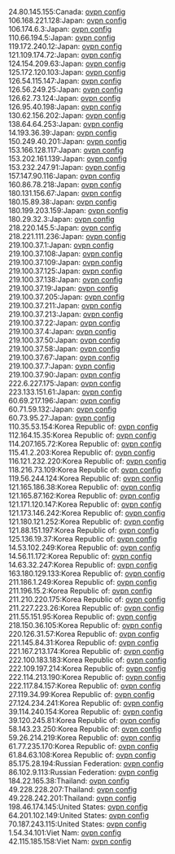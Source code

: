24.80.145.155:Canada: [ovpn config](vpn/24_80_145_155.ovpn)  
106.168.221.128:Japan: [ovpn config](vpn/106_168_221_128.ovpn)  
106.174.6.3:Japan: [ovpn config](vpn/106_174_6_3.ovpn)  
110.66.194.5:Japan: [ovpn config](vpn/110_66_194_5.ovpn)  
119.172.240.12:Japan: [ovpn config](vpn/119_172_240_12.ovpn)  
121.109.174.72:Japan: [ovpn config](vpn/121_109_174_72.ovpn)  
124.154.209.63:Japan: [ovpn config](vpn/124_154_209_63.ovpn)  
125.172.120.103:Japan: [ovpn config](vpn/125_172_120_103.ovpn)  
126.54.115.147:Japan: [ovpn config](vpn/126_54_115_147.ovpn)  
126.56.249.25:Japan: [ovpn config](vpn/126_56_249_25.ovpn)  
126.62.73.124:Japan: [ovpn config](vpn/126_62_73_124.ovpn)  
126.95.40.198:Japan: [ovpn config](vpn/126_95_40_198.ovpn)  
130.62.156.202:Japan: [ovpn config](vpn/130_62_156_202.ovpn)  
138.64.64.253:Japan: [ovpn config](vpn/138_64_64_253.ovpn)  
14.193.36.39:Japan: [ovpn config](vpn/14_193_36_39.ovpn)  
150.249.40.201:Japan: [ovpn config](vpn/150_249_40_201.ovpn)  
153.166.128.117:Japan: [ovpn config](vpn/153_166_128_117.ovpn)  
153.202.161.139:Japan: [ovpn config](vpn/153_202_161_139.ovpn)  
153.232.247.91:Japan: [ovpn config](vpn/153_232_247_91.ovpn)  
157.147.90.116:Japan: [ovpn config](vpn/157_147_90_116.ovpn)  
160.86.78.218:Japan: [ovpn config](vpn/160_86_78_218.ovpn)  
180.131.156.67:Japan: [ovpn config](vpn/180_131_156_67.ovpn)  
180.15.89.38:Japan: [ovpn config](vpn/180_15_89_38.ovpn)  
180.199.203.159:Japan: [ovpn config](vpn/180_199_203_159.ovpn)  
180.29.32.3:Japan: [ovpn config](vpn/180_29_32_3.ovpn)  
218.220.145.5:Japan: [ovpn config](vpn/218_220_145_5.ovpn)  
218.221.111.236:Japan: [ovpn config](vpn/218_221_111_236.ovpn)  
219.100.37.1:Japan: [ovpn config](vpn/219_100_37_1.ovpn)  
219.100.37.108:Japan: [ovpn config](vpn/219_100_37_108.ovpn)  
219.100.37.109:Japan: [ovpn config](vpn/219_100_37_109.ovpn)  
219.100.37.125:Japan: [ovpn config](vpn/219_100_37_125.ovpn)  
219.100.37.138:Japan: [ovpn config](vpn/219_100_37_138.ovpn)  
219.100.37.19:Japan: [ovpn config](vpn/219_100_37_19.ovpn)  
219.100.37.205:Japan: [ovpn config](vpn/219_100_37_205.ovpn)  
219.100.37.211:Japan: [ovpn config](vpn/219_100_37_211.ovpn)  
219.100.37.213:Japan: [ovpn config](vpn/219_100_37_213.ovpn)  
219.100.37.22:Japan: [ovpn config](vpn/219_100_37_22.ovpn)  
219.100.37.4:Japan: [ovpn config](vpn/219_100_37_4.ovpn)  
219.100.37.50:Japan: [ovpn config](vpn/219_100_37_50.ovpn)  
219.100.37.58:Japan: [ovpn config](vpn/219_100_37_58.ovpn)  
219.100.37.67:Japan: [ovpn config](vpn/219_100_37_67.ovpn)  
219.100.37.7:Japan: [ovpn config](vpn/219_100_37_7.ovpn)  
219.100.37.90:Japan: [ovpn config](vpn/219_100_37_90.ovpn)  
222.6.227.175:Japan: [ovpn config](vpn/222_6_227_175.ovpn)  
223.133.151.61:Japan: [ovpn config](vpn/223_133_151_61.ovpn)  
60.69.217.196:Japan: [ovpn config](vpn/60_69_217_196.ovpn)  
60.71.59.132:Japan: [ovpn config](vpn/60_71_59_132.ovpn)  
60.73.95.27:Japan: [ovpn config](vpn/60_73_95_27.ovpn)  
110.35.53.154:Korea Republic of: [ovpn config](vpn/110_35_53_154.ovpn)  
112.164.15.35:Korea Republic of: [ovpn config](vpn/112_164_15_35.ovpn)  
114.207.165.72:Korea Republic of: [ovpn config](vpn/114_207_165_72.ovpn)  
115.41.2.203:Korea Republic of: [ovpn config](vpn/115_41_2_203.ovpn)  
116.121.232.220:Korea Republic of: [ovpn config](vpn/116_121_232_220.ovpn)  
118.216.73.109:Korea Republic of: [ovpn config](vpn/118_216_73_109.ovpn)  
119.56.244.124:Korea Republic of: [ovpn config](vpn/119_56_244_124.ovpn)  
121.165.186.38:Korea Republic of: [ovpn config](vpn/121_165_186_38.ovpn)  
121.165.87.162:Korea Republic of: [ovpn config](vpn/121_165_87_162.ovpn)  
121.171.120.147:Korea Republic of: [ovpn config](vpn/121_171_120_147.ovpn)  
121.173.146.242:Korea Republic of: [ovpn config](vpn/121_173_146_242.ovpn)  
121.180.121.252:Korea Republic of: [ovpn config](vpn/121_180_121_252.ovpn)  
121.88.151.197:Korea Republic of: [ovpn config](vpn/121_88_151_197.ovpn)  
125.136.19.37:Korea Republic of: [ovpn config](vpn/125_136_19_37.ovpn)  
14.53.102.249:Korea Republic of: [ovpn config](vpn/14_53_102_249.ovpn)  
14.56.11.172:Korea Republic of: [ovpn config](vpn/14_56_11_172.ovpn)  
14.63.32.247:Korea Republic of: [ovpn config](vpn/14_63_32_247.ovpn)  
163.180.129.133:Korea Republic of: [ovpn config](vpn/163_180_129_133.ovpn)  
211.186.1.249:Korea Republic of: [ovpn config](vpn/211_186_1_249.ovpn)  
211.196.15.2:Korea Republic of: [ovpn config](vpn/211_196_15_2.ovpn)  
211.210.220.175:Korea Republic of: [ovpn config](vpn/211_210_220_175.ovpn)  
211.227.223.26:Korea Republic of: [ovpn config](vpn/211_227_223_26.ovpn)  
211.55.151.95:Korea Republic of: [ovpn config](vpn/211_55_151_95.ovpn)  
218.150.36.105:Korea Republic of: [ovpn config](vpn/218_150_36_105.ovpn)  
220.126.31.57:Korea Republic of: [ovpn config](vpn/220_126_31_57.ovpn)  
221.145.84.31:Korea Republic of: [ovpn config](vpn/221_145_84_31.ovpn)  
221.167.213.174:Korea Republic of: [ovpn config](vpn/221_167_213_174.ovpn)  
222.100.183.183:Korea Republic of: [ovpn config](vpn/222_100_183_183.ovpn)  
222.109.197.214:Korea Republic of: [ovpn config](vpn/222_109_197_214.ovpn)  
222.114.213.190:Korea Republic of: [ovpn config](vpn/222_114_213_190.ovpn)  
222.117.84.157:Korea Republic of: [ovpn config](vpn/222_117_84_157.ovpn)  
27.119.34.99:Korea Republic of: [ovpn config](vpn/27_119_34_99.ovpn)  
27.124.234.241:Korea Republic of: [ovpn config](vpn/27_124_234_241.ovpn)  
39.114.240.154:Korea Republic of: [ovpn config](vpn/39_114_240_154.ovpn)  
39.120.245.81:Korea Republic of: [ovpn config](vpn/39_120_245_81.ovpn)  
58.143.23.250:Korea Republic of: [ovpn config](vpn/58_143_23_250.ovpn)  
59.26.214.219:Korea Republic of: [ovpn config](vpn/59_26_214_219.ovpn)  
61.77.235.170:Korea Republic of: [ovpn config](vpn/61_77_235_170.ovpn)  
61.84.63.108:Korea Republic of: [ovpn config](vpn/61_84_63_108.ovpn)  
85.175.28.194:Russian Federation: [ovpn config](vpn/85_175_28_194.ovpn)  
86.102.9.113:Russian Federation: [ovpn config](vpn/86_102_9_113.ovpn)  
184.22.165.38:Thailand: [ovpn config](vpn/184_22_165_38.ovpn)  
49.228.228.207:Thailand: [ovpn config](vpn/49_228_228_207.ovpn)  
49.228.242.201:Thailand: [ovpn config](vpn/49_228_242_201.ovpn)  
198.46.174.145:United States: [ovpn config](vpn/198_46_174_145.ovpn)  
64.201.102.149:United States: [ovpn config](vpn/64_201_102_149.ovpn)  
70.187.243.115:United States: [ovpn config](vpn/70_187_243_115.ovpn)  
1.54.34.101:Viet Nam: [ovpn config](vpn/1_54_34_101.ovpn)  
42.115.185.158:Viet Nam: [ovpn config](vpn/42_115_185_158.ovpn)  
